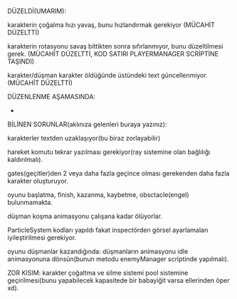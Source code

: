 DÜZELDİ(UMARIM):

karakterin çoğalma hızı yavaş, bunu hızlandırmak gerekiyor (MÜCAHİT DÜZELTTİ)

karakterin rotasyonu savaş bittikten sonra sıfırlanmıyor, bunu düzeltilmesi gerek.    (MÜCAHİT DÜZELTTİ, KOD SATIRI PLAYERMANAGER SCRİPTİNE TAŞINDI)

karakter/düşman karakter öldüğünde üstündeki text güncellenmiyor. (MÜCAHİT DÜZELTTİ)

DÜZENLENME AŞAMASINDA:

-


BİLİNEN SORUNLAR(aklınıza gelenleri buraya yazınız):

karakterler textden uzaklaşıyor(bu biraz zorlayabilir)

hareket komutu tekrar yazılması gerekiyor(ray sistemine olan bağlılığı kaldırılmalı).

gates(geçitler)den 2 veya daha fazla geçince olması gerekenden daha fazla karakter oluşturuyor.

oyunu başlatma, finish, kazanma, kaybetme, obsctacle(engel) bulunmamakta.

düşman koşma animasyonu çalışana kadar ölüyorlar.

ParticleSystem kodları yapıldı fakat inspectörden görsel ayarlamaları iyileştirilmesi gerekiyor.



oyunu düşmanlar kazandığında:
düşmanların animasyonu idle animasyonuna dönsün(bunun metodu enemyManager scriptinde yapılmalı).



ZOR KISIM:
karakter çoğaltma ve silme sistemi pool sistemine geçirilmesi(bunu yapabilecek kapasitede bir babayiğit varsa ellerinden öper xd).


